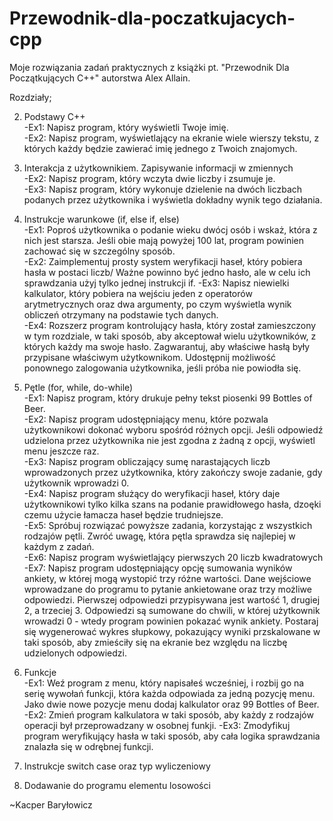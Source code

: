 # Przewodnik-dla-poczatkujacych-cpp
Moje rozwiązania zadań praktycznych z książki pt. "Przewodnik Dla Początkujących C++" autorstwa Alex Allain.

Rozdziały;                                                                                                     

2. Podstawy C++                                                            
  -Ex1: Napisz program, który wyświetli Twoje imię.                                                                                                                    
  -Ex2: Napisz program, wyświetlający na ekranie wiele wierszy tekstu, z których każdy będzie zawierać imię jednego z Twoich znajomych.                                                 

3. Interakcja z użytkownikiem. Zapisywanie informacji w zmiennych                                                                    
  -Ex2: Napisz program, który wczyta dwie liczby i zsumuje je.                                                                          
  -Ex3: Napisz program, który wykonuje dzielenie na dwóch liczbach podanych przez użytkownika i wyświetla dokładny wynik tego działania.                                                      

4. Instrukcje warunkowe (if, else if, else)                                                        
  -Ex1: Poproś użytkownika o podanie wieku dwócj osób i wskaż, która z nich jest starsza. Jeśli obie mają powyżej 100 lat, program powinien zachować się w szczególny sposób.                                    
  -Ex2: Zaimplementuj prosty system weryfikacji haseł, który pobiera hasła w postaci liczb/ Ważne powinno być jedno hasło, ale w celu ich sprawdzania użyj tylko jednej instrukcji if.
  -Ex3: Napisz niewielki kalkulator, który pobiera na wejściu jeden z operatorów arytmetrycznych oraz dwa argumenty, po czym wyświetla wynik obliczeń otrzymany na podstawie tych danych.                  
  -Ex4: Rozszerz program kontrolujący hasła, który został zamieszczony w tym rozdziale, w taki sposób, aby akceptował wielu użytkowników, z których każdy ma swoje hasło. Zagwarantuj, aby właściwe hasłą były przypisane właściwym użytkownikom. Udostępnij możliwość ponownego zalogowania użytkownika, jeśli próba nie powiodła się.                                                                                      

5. Pętle (for, while, do-while)                                
  -Ex1: Napisz program, który drukuje pełny tekst piosenki 99 Bottles of Beer.                                              
  -Ex2: Napisz program udostępniający menu, które pozwala użytkownikowi dokonać wyboru spośród różnych opcji. Jeśli odpowiedź udzielona przez użytkownika nie jest zgodna z żadną z opcji, wyświetl menu jeszcze raz.                   
  -Ex3: Napisz program obliczający sumę narastających liczb wprowadzonych przez użytkownika, który zakończy swoje zadanie, gdy użytkownik wprowadzi 0.                       
  -Ex4: Napisz program służący do weryfikacji haseł, który daje użytkownikowi tylko kilka szans na podanie prawidłowego hasła, dzoęki czemu użycie łamacza haseł będzie trudniejsze.                                            
  -Ex5: Spróbuj rozwiązać powyższe zadania, korzystając z wszystkich rodzajów pętli. Zwróć uwagę, która pętla sprawdza się najlepiej w każdym z zadań.                                                                  
  -Ex6: Napisz program wyświetlający pierwszych 20 liczb kwadratowych                                                                                      
  -Ex7: Napisz program udostępniający opcję sumowania wyników ankiety, w której mogą wystopić trzy różne wartości. Dane wejściowe wprowadzane do programu to pytanie ankietowane oraz trzy możliwe odpowiedzi. Pierwszej odpowiedzi przypisywana jest wartość 1, drugiej 2, a trzeciej 3. Odpowiedzi są sumowane do chwili, w której użytkownik wrowadzi 0 - wtedy program powinien pokazać wynik ankiety. Postaraj się wygenerować wykres słupkowy, pokazujący wyniki przskalowane w taki sposób, aby zmieściły się na ekranie bez względu na liczbę udzielonych odpowiedzi.                                                                                                                          

6. Funkcje                                                                                                  
  -Ex1: Weź program z menu, który napisałeś wcześniej, i rozbij go na serię wywołań funkcji, która każda odpowiada za jedną pozycję menu. Jako dwie nowe pozycje menu dodaj kalkulator oraz 99 Bottles of Beer.
  -Ex2: Zmień program kalkulatora w taki sposób, aby każdy z rodzajów operacji był przeprowadzany w osobnej funkji.
  -Ex3: Zmodyfikuj program weryfikujący hasła w taki sposób, aby cała logika sprawdzania znalazła się w odrębnej funkcji.

8. Instrukcje switch case oraz typ wyliczeniowy                                                             
9. Dodawanie do programu elementu losowości

~Kacper Baryłowicz
